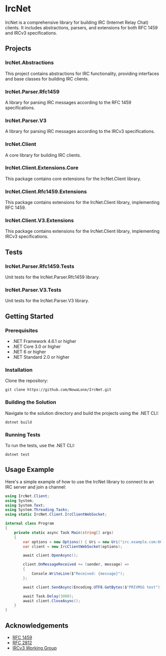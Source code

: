 # IrcNet

IrcNet is a comprehensive library for building IRC (Internet Relay Chat) clients. It includes abstractions, parsers, and extensions for both RFC 1459 and IRCv3 specifications.

## Projects

### IrcNet.Abstractions
This project contains abstractions for IRC functionality, providing interfaces and base classes for building IRC clients.

### IrcNet.Parser.Rfc1459
A library for parsing IRC messages according to the RFC 1459 specifications.

### IrcNet.Parser.V3
A library for parsing IRC messages according to the IRCv3 specifications.

### IrcNet.Client
A core library for building IRC clients.

### IrcNet.Client.Extensions.Core
This package contains core extensions for the IrcNet.Client library.

### IrcNet.Client.Rfc1459.Extensions
This package contains extensions for the IrcNet.Client library, implementing RFC 1459.

### IrcNet.Client.V3.Extensions
This package contains extensions for the IrcNet.Client library, implementing IRCv3 specifications.

## Tests

### IrcNet.Parser.Rfc1459.Tests
Unit tests for the IrcNet.Parser.Rfc1459 library.

### IrcNet.Parser.V3.Tests
Unit tests for the IrcNet.Parser.V3 library.

## Getting Started

### Prerequisites
- .NET Framework 4.6.1 or higher
- .NET Core 3.0 or higher
- .NET 6 or higher
- .NET Standard 2.0 or higher

### Installation
Clone the repository:

```shell
git clone https://github.com/NowaLone/IrcNet.git
```

### Building the Solution
Navigate to the solution directory and build the projects using the .NET CLI:

```shell
dotnet build
```

### Running Tests
To run the tests, use the .NET CLI:

```shell
dotnet test
```

## Usage Example

Here's a simple example of how to use the IrcNet library to connect to an IRC server and join a channel:

```csharp
using IrcNet.Client;
using System;
using System.Text;
using System.Threading.Tasks;
using static IrcNet.Client.IrcClientWebSocket;

internal class Program
{
	private static async Task Main(string[] args)
	{
		var options = new Options() { Uri = new Uri("irc.example.com:6667"), PingDelay = TimeSpan.FromSeconds(1) };
		var client = new IrcClientWebSocket(options);

		await client.OpenAsync();

		client.OnMessageReceived += (sender, message) =>
		{
			Console.WriteLine($"Received: {message}");
		};

		await client.SendAsync(Encoding.UTF8.GetBytes($"PRIVMSG test"));

		await Task.Delay(3000);
		await client.CloseAsync();
	}
}
```

## Acknowledgements
- [RFC 1459](https://tools.ietf.org/html/rfc1459)
- [RFC 2812](https://tools.ietf.org/html/rfc2812)
- [IRCv3 Working Group](https://ircv3.net/)
